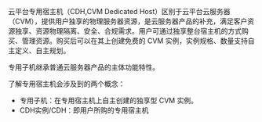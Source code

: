 云平台专用宿主机（CDH,CVM Dedicated Host）区别于云平台云服务器（CVM），提供用户独享的物理服务器资源，是云服务器产品的补充，满足客户资源独享、资源物理隔离、安全、合规需求。用户可通过独享整台宿主机的方式购买、管理资源。购买后可以在其上创建免费的 CVM 实例，实例规格、数量支持自主定义、自主规划。

专用子机继承普通云服务器产品的主体功能特性。

了解专用宿主机会涉及到的两个概念：

- 专用子机：在专用宿主机上自主创建的独享型 CVM 实例。
- CDH实例/CDH：即用户所购的专用宿主机


